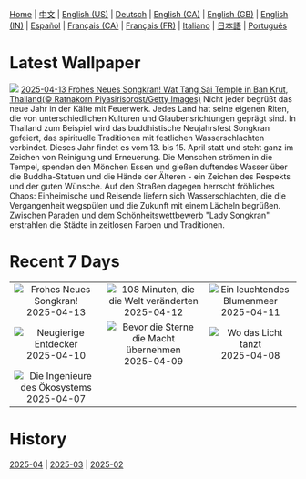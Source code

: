 [Home](../README.md) | [中文](zh-CN.md) | [English (US)](en-US.md) | [Deutsch](de-DE.md) | [English (CA)](en-CA.md) | [English (GB)](en-GB.md) | [English (IN)](en-IN.md) | [Español](es-ES.md) | [Français (CA)](fr-CA.md) | [Français (FR)](fr-FR.md) | [Italiano](it-IT.md) | [日本語](ja-JP.md) | [Português](pt-BR.md)

# Latest Wallpaper
![](https://www.bing.com/th?id=OHR.ThailandPagodas_DE-DE3455777825_UHD.jpg)
[2025-04-13 Frohes Neues Songkran! Wat Tang Sai Temple in Ban Krut, Thailand(© Ratnakorn Piyasirisorost/Getty Images)](https://www.bing.com/th?id=OHR.ThailandPagodas_DE-DE3455777825_UHD.jpg)
Nicht jeder begrüßt das neue Jahr in der Kälte mit Feuerwerk. Jedes Land hat seine eigenen Riten, die von unterschiedlichen Kulturen und Glaubensrichtungen geprägt sind. In Thailand zum Beispiel wird das buddhistische Neujahrsfest Songkran gefeiert, das spirituelle Traditionen mit festlichen Wasserschlachten verbindet. Dieses Jahr findet es vom 13. bis 15. April statt und steht ganz im Zeichen von Reinigung und Erneuerung. Die Menschen strömen in die Tempel, spenden den Mönchen Essen und gießen duftendes Wasser über die Buddha-Statuen und die Hände der Älteren - ein Zeichen des Respekts und der guten Wünsche. Auf den Straßen dagegen herrscht fröhliches Chaos: Einheimische und Reisende liefern sich Wasserschlachten, die die Vergangenheit wegspülen und die Zukunft mit einem Lächeln begrüßen. Zwischen Paraden und dem Schönheitswettbewerb "Lady Songkran" erstrahlen die Städte in zeitlosen Farben und Traditionen.

# Recent 7 Days
|  |  |  |
|:---:|:---:|:---:|
| ![](https://www.bing.com/th?id=OHR.ThailandPagodas_DE-DE3455777825_400x240.jpg "Frohes Neues Songkran!") 2025-04-13 | ![](https://www.bing.com/th?id=OHR.SpaceFlight_DE-DE4206523074_400x240.jpg "108 Minuten, die die Welt veränderten") 2025-04-12 | ![](https://www.bing.com/th?id=OHR.TulipsWindmill_DE-DE0828527136_400x240.jpg "Ein leuchtendes Blumenmeer") 2025-04-11 |
| ![](https://www.bing.com/th?id=OHR.LittleFoxes_DE-DE1578546136_400x240.jpg "Neugierige Entdecker") 2025-04-10 | ![](https://www.bing.com/th?id=OHR.BlueNaxos_DE-DE2161075771_400x240.jpg "Bevor die Sterne die Macht übernehmen") 2025-04-09 | ![](https://www.bing.com/th?id=OHR.LagoaPortugal_DE-DE8623516787_400x240.jpg "Wo das Licht tanzt") 2025-04-08 |
| ![](https://www.bing.com/th?id=OHR.BeaverDay_DE-DE8403333829_400x240.jpg "Die Ingenieure des Ökosystems") 2025-04-07 |  |  |

# History
[2025-04](../archives/wallpaper/de-DE/w_2025_04.md) | [2025-03](../archives/wallpaper/de-DE/w_2025_03.md) | [2025-02](../archives/wallpaper/de-DE/w_2025_02.md)
